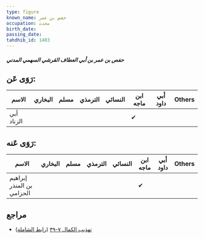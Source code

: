 ```yaml
---
type: figure
known_name: حفص بن عمر
occupation: محدث
birth_date:
passing_date:
tahdhib_id: 1403
---
```

##### حفص بن عمر بن أبي العطاف القرشي السهمي المدني

## رَوَى عَن:
| الاسم      | البخاري | مسلم | الترمذي | النسائي | ابن ماجه | أبي داود | Others |
| ---------- | ------- | ---- | ------- | ------- | -------- | -------- | ------ |
| أبي الزناد |         |      |         |         | ✔        |          |        |
## رَوَى عَنه:
| الاسم                     | البخاري | مسلم | الترمذي | النسائي | ابن ماجه | أبي داود | Others |
| ------------------------- | ------- | ---- | ------- | ------- | -------- | -------- | ------ |
| إبراهيم بن المنذر الحزامي |         |      |         |         | ✔        |          |        |
## مراجع
- [تهذيب الكمال ٧-٣٩](obsidian://open?vault=Tahdhib-al-Kamal&file=Figures/١٤٠٣-حفص%20بن%20عمر%20بن%20أبي%20العطاف%20القرشي%20السهمي%20المدني) ([رابط الشاملة](https://shamela.ws/book/3722/3261))